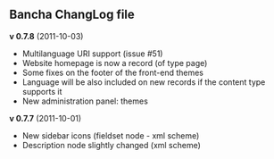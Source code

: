 ## Bancha ChangLog file ##

**v 0.7.8** (2011-10-03)

- Multilanguage URI support (issue #51)
- Website homepage is now a record (of type page)
- Some fixes on the footer of the front-end themes
- Language will be also included on new records if the content type supports it
- New administration panel: themes

**v 0.7.7** (2011-10-01)

- New sidebar icons (fieldset node - xml scheme)
- Description node slightly changed (xml scheme)